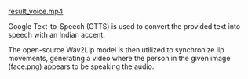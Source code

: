 [result_voice.mp4](https://github.com/Nikk19hub/Yubi_internship_assignment/blob/main/result_voice.mp4)

Google Text-to-Speech (GTTS) is used to convert the provided text into speech with an Indian accent.  

The open-source Wav2Lip model is then utilized to synchronize lip movements, generating a video where the person in the given image (face.png) appears to be speaking the audio.
